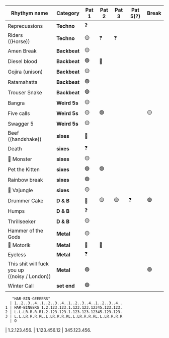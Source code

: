 | Rhythym name   | Category       | Pat 1 | Pat 2 | Pat 3 | Pat 5(?) |  Break 
| ------------  | ---- | ----- | ----- | ----- | ----- | ----- 
| Reprecussions | **Techno** | ❓ 
| Riders <br/>((Horse)) | **Techno** | 🟡 | ❓ | ❓ 
| Amen Break| **Backbeat** | 🟡 | 
| Diesel blood | **Backbeat** | 🟢 | 🔴 | 
| Gojira (unison) | **Backbeat** | 🟡
| Ratamahatta | **Backbeat** | 🟢 
| Trouser Snake | **Backbeat** | 🟢 | | |
| Bangra | **Weird 5s** | 🟡 |
| Five calls | **Weird 5s** | 🟡 |  🟢 |  | |  🟡 |  
| Swagger 5 | **Weird 5s** | 🟡
| Beef <br/> ((handshake))| **sixes** | 🔴 | 
| Death | **sixes** | ❓ | 
| 🎯 Monster | **sixes** | 🟡 | 
| Pet the Kitten   | **sixes**  | 🟢 | 🟢 |  |  |  |
| Rainbow  break | **sixes**  | 🟢 | 
| 🎯 Vajungle | **sixes** | 🟡 | 
| Drummer Cake | **D & B** | 🔴 | 🟡 | 🟡 |    ❓ | 🟢 |  
| Humps | **D & B**  | ❓
| Thrillseeker  | **D & B**  | 🟡
| Hammer of the Gods | **Metal** | 🟡
| 🎯 Motorik | **Metal** | 🔴 | 🔴
| Eyeless| **Metal** | ❓ | 
| This shit will fuck you up <br/>((noisy / London)) | **Metal** | 🟢  | | | | 🟢
| Winter Call | **set end** |  🟢 | | | |  


```
   "HAR-BIN-GEEEERS"
  | 1..2..3..4..1..2..3..4..1..2..3..4..1..2..3..4..    
1 | HAR-BINGERS 1.2.123.123.1.123.123.12345.123.123.
2 | L.L.LR.R.R.R1.2.123.123.1.123.123.12345.123.123.
3 | L.L.LR.R.R.RL.L.LR.R.R.RL.L.LR.R.R.RL.L.LR.R.R.R
  | O
  ```


  | 1.2.123.456.
  | 1.123.456.12
  | 345.123.456.